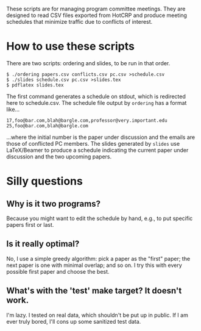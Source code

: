 These scripts are for managing program committee meetings. They are
designed to read CSV files exported from HotCRP and produce meeting
schedules that minimize traffic due to conflicts of interest.

# How to use these scripts

There are two scripts: ordering and slides, to be run in that order.

```
$ ./ordering papers.csv conflicts.csv pc.csv >schedule.csv
$ ./slides schedule.csv pc.csv >slides.tex
$ pdflatex slides.tex
```

The first command generates a schedule on stdout, which is redirected
here to schedule.csv. The schedule file output by `ordering` has a format like...

```
17,foo@bar.com,blah@bargle.com,professor@very.important.edu
25,foo@bar.com,blah@bargle.com
```

...where the initial number is the paper under discussion and the
emails are those of conflicted PC members. The slides generated by
`slides` use LaTeX/Beamer to produce a schedule indicating the current
paper under discussion and the two upcoming papers.

# Silly questions

## Why is it two programs?

Because you might want to edit the schedule by hand, e.g., to put
specific papers first or last.

## Is it really optimal?

No, I use a simple greedy algorithm: pick a paper as the "first"
paper; the next paper is one with minimal overlap; and so on. I try
this with every possible first paper and choose the best.

## What's with the 'test' make target? It doesn't work.

I'm lazy. I tested on real data, which shouldn't be put up in
public. If I am ever truly bored, I'll cons up some sanitized test
data.